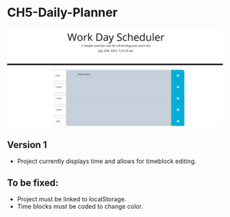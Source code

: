 # CH5-Daily-Planner

![image](https://github.com/Pfizzz/CH5-Daily-Planner/blob/87b99ab028d7370ee24d24334c11e251b1060979/ss1.png)

## Version 1

* Project currently displays time and allows for timeblock editing.

## To be fixed:

* Project must be linked to localStorage.
* Time blocks must be coded to change color.
